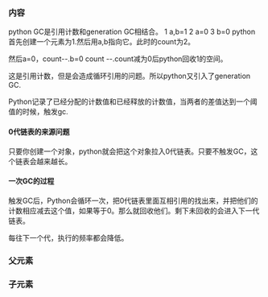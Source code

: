 ### 内容

python GC是引用计数和generation GC相结合。
    1 a,b=1
    2 a=0
    3 b=0
python首先创建一个元素为1.然后用a,b指向它。此时的count为2。

然后a=0，count--.b=0 count --.count减为0后python回收1的空间。

这是引用计数，但是会造成循环引用的问题。所以python又引入了generation GC.

Python记录了已经分配的计数值和已经释放的计数值，当两者的差值达到一个阈值的时候，触发gc.

#### 0代链表的来源问题

只要你创建一个对象，python就会把这个对象拉入0代链表。只要不触发GC，这个链表会越来越长。

#### 一次GC的过程

触发GC后，Python会循环一次，把0代链表里面互相引用的找出来，并把他们的计数相应减去这个值，如果等于0。那么就回收他们。剩下未回收的会进入下一代链表。

每往下一个代，执行的频率都会降低。

### 父元素

### 子元素
